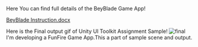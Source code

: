 Here You can find full details of the BeyBlade Game App!

[BeyBlade Instruction.docx](https://github.com/user-attachments/files/18307777/BeyBlade.Instruction.docx)

Here is the Final output gif of Unity UI Toolkit Assignment Sample!
![final](https://github.com/user-attachments/assets/65a6ee71-0b8b-477a-88f1-33a9cdf10ff1)
I'm developing a FunFire Game App.This a part of sample scene and output.
